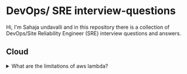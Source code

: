 # DevOps/ SRE interview-questions
Hi, I'm Sahaja undavalli and in this repository there is a collection of DevOps/Site Reliability Engineer (SRE) interview questions and answers.

## Cloud
<details>
<summary> What are the limitations of aws lambda? </summary><br>
Limitations of AWS lambda is : it supports only one GB of memory and it supports only 15 minutes of run time when you want to run small kind of code. Based on the event you have to go for the AWS Lambda. the execution time and memory allocation is the unlimited access to resources is the limitations of AWS lambda
If your function requires more memory than this it will fail to execute and it will take longer than 15 minutes to complete. Maximum execution time is 15 minutes or less.
<br>
</details>



